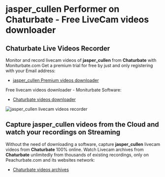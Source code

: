 # jasper_cullen Performer on Chaturbate - Free LiveCam videos downloader

## Chaturbate Live Videos Recorder

Monitor and record livecam videos of **jasper_cullen** from **Chaturbate** with Moniturbate.com
Get a premium trial for free by just and only registering with your Email address:
* [jasper_cullen Premium videos downloader](https://moniturbate.com/request-demo-licence-key.html)

Free livecam videos downloader - Moniturbate Software:
* [Chaturbate videos downloader](https://moniturbate.com/moniturbate-download-software.html)

![jasper_cullen livecam videos recorder](https://peachurnet.com/templates/moniturbate-software.png)


## Capture jasper_cullen videos from the Cloud and watch your recordings on Streaming

Without the need of downloading a software, capture **jasper_cullen** livecam videos from **Chaturbate** 100% online.
Watch Livecam archives from **Chaturbate** unlimitedly from thousands of existing recordings, only on Peachurbate.com and its websites network:
* [Chaturbate videos archives](https://peachurnet.com/)